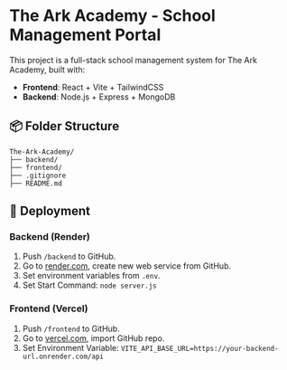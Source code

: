 # The Ark Academy - School Management Portal

This project is a full-stack school management system for The Ark Academy, built with:

- **Frontend**: React + Vite + TailwindCSS
- **Backend**: Node.js + Express + MongoDB

## 📦 Folder Structure

```
The-Ark-Academy/
├── backend/
├── frontend/
├── .gitignore
├── README.md
```

## 🚀 Deployment

### Backend (Render)
1. Push `/backend` to GitHub.
2. Go to [render.com](https://render.com), create new web service from GitHub.
3. Set environment variables from `.env`.
4. Set Start Command: `node server.js`

### Frontend (Vercel)
1. Push `/frontend` to GitHub.
2. Go to [vercel.com](https://vercel.com), import GitHub repo.
3. Set Environment Variable: `VITE_API_BASE_URL=https://your-backend-url.onrender.com/api`